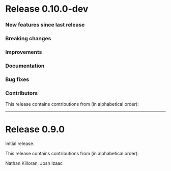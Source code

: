 # Release 0.10.0-dev

### New features since last release

### Breaking changes

### Improvements

### Documentation

### Bug fixes

### Contributors

This release contains contributions from (in alphabetical order):

---

# Release 0.9.0

Initial release.

This release contains contributions from (in alphabetical order):

Nathan Killoran, Josh Izaac
